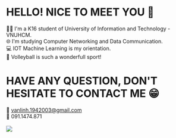 # HELLO! NICE TO MEET YOU 👋
 👨‍🎓 I'm a K16 student of University of Information and Technology - VNUHCM. <br/>
 🌐 I'm studying Computer Networking and Data Communication. <br/>
 💻 IOT Machine Learning is my orientation. <br/>
 🏐 Volleyball is such a wonderfull sport!
# HAVE ANY QUESTION, DON'T HESITATE TO CONTACT ME 😁
 📨 vanlinh.1942003@gmail.com <br/>
 📱 091.1474.871 <br/>
 <br/>
![](https://github.com/Vanlinh1904/Vanlinh1904/blob/main/dc6knw6-5a31a921-c204-4354-a6da-95062329ff9d.png?raw=true)
